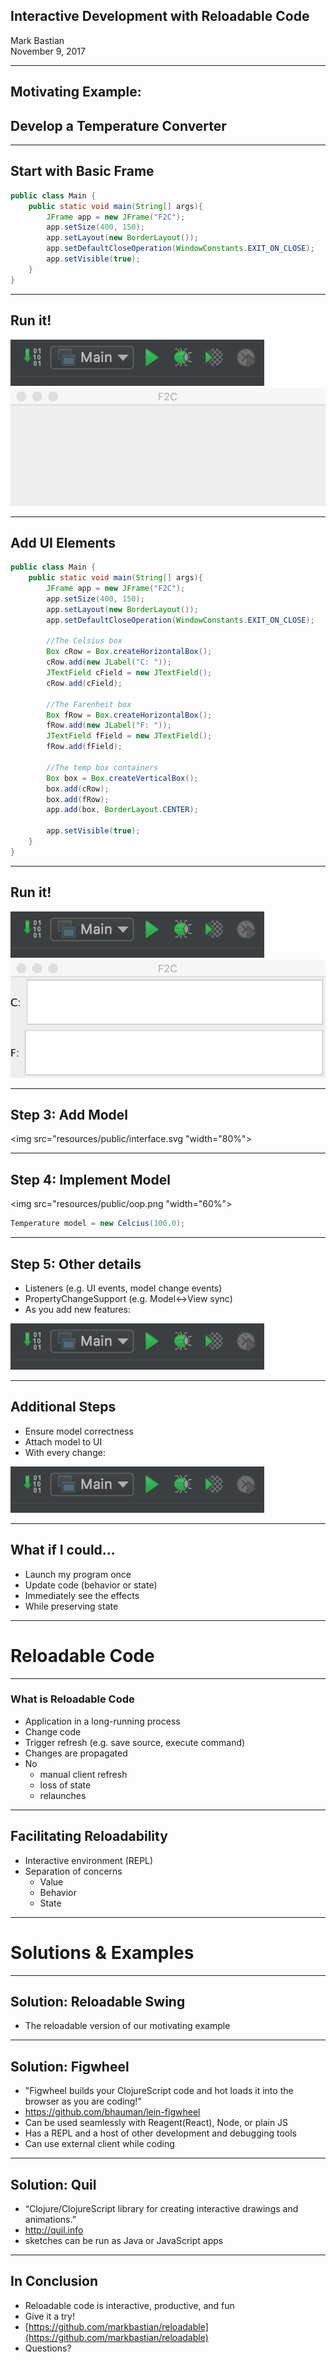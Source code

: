 ## Interactive Development with Reloadable Code
Mark Bastian
<br>November 9, 2017

---

## Motivating Example:
## Develop a Temperature Converter

----

## Start with Basic Frame

```java
public class Main {
    public static void main(String[] args){
        JFrame app = new JFrame("F2C");
        app.setSize(400, 150);
        app.setLayout(new BorderLayout());
        app.setDefaultCloseOperation(WindowConstants.EXIT_ON_CLOSE);
        app.setVisible(true);
    }
}
```

----

## Run it!
<img src="resources/public/run.png">
<img src="resources/public/empty.png" class="fragment">

----

## Add UI Elements

```java
public class Main {
    public static void main(String[] args){
        JFrame app = new JFrame("F2C");
        app.setSize(400, 150);
        app.setLayout(new BorderLayout());
        app.setDefaultCloseOperation(WindowConstants.EXIT_ON_CLOSE);

        //The Celsius box
        Box cRow = Box.createHorizontalBox();
        cRow.add(new JLabel("C: "));
        JTextField cField = new JTextField();
        cRow.add(cField);

        //The Farenheit box
        Box fRow = Box.createHorizontalBox();
        fRow.add(new JLabel("F: "));
        JTextField fField = new JTextField();
        fRow.add(fField);

        //The temp box containers
        Box box = Box.createVerticalBox();
        box.add(cRow);
        box.add(fRow);
        app.add(box, BorderLayout.CENTER);

        app.setVisible(true);
    }
}
```

----

## Run it!
<img src="resources/public/run.png">
<img src="resources/public/f2c.png" class="fragment">

----

## Step 3: Add Model
<img src="resources/public/interface.svg "width="80%">

----

## Step 4: Implement Model
<img src="resources/public/oop.png "width="60%">
```java
Temperature model = new Celcius(100.0);
```

----

## Step 5: Other details
* Listeners (e.g. UI events, model change events)
* PropertyChangeSupport (e.g. Model<->View sync)
* As you add new features:

<img class="fragment" src="resources/public/run.png">

----

## Additional Steps
* Ensure model correctness
* Attach model to UI
* With every change:

<img class="fragment" src="resources/public/run.png">

----

## What if I could...
* Launch my program once
* Update code (behavior or state)
* Immediately see the effects
* While preserving state

---

# Reloadable Code

----

### What is Reloadable Code
* Application in a long-running process
* Change code
* Trigger refresh (e.g. save source, execute command)
* Changes are propagated
* No
   * manual client refresh
   * loss of state
   * relaunches

----

## Facilitating Reloadability
* Interactive environment (REPL)
* Separation of concerns
  * Value
  * Behavior
  * State

---

# Solutions & Examples

----

## Solution: Reloadable Swing
* The reloadable version of our motivating example

----

## Solution: Figwheel
* "Figwheel builds your ClojureScript code and hot loads it into the browser as you are coding!"
* https://github.com/bhauman/lein-figwheel
* Can be used seamlessly with Reagent(React), Node, or plain JS
* Has a REPL and a host of other development and debugging tools
* Can use external client while coding

----

## Solution: Quil
* “Clojure/ClojureScript library for creating interactive drawings and animations.” 
* http://quil.info
* sketches can be run as Java or JavaScript apps

---

## In Conclusion
* Reloadable code is interactive, productive, and fun
* Give it a try!
* [https://github.com/markbastian/reloadable](https://github.com/markbastian/reloadable)
* Questions?
